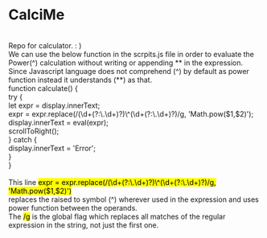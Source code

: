# CalciMe
<br>
Repo for calculator. : )
<br>
We can use the below function in the scrpits.js file in order to evaluate the Power(^) calculation without writing or appending ** in the expression.
<br>
Since Javascript language does not comprehend (^) by default as power function instead it understands (**) as that. 
<br> 
function calculate() {
<br>
          try {
<br>
               let expr = display.innerText;
<br>
               expr = expr.replace(/(\d+(?:\.\d+)?)\^(\d+(?:\.\d+)?)/g, 'Math.pow($1,$2)');
<br>
               display.innerText = eval(expr);
<br>
               scrollToRight();
<br>
           } catch {
<br>
               display.innerText = 'Error';
<br>
           }
<br>
        }
<br>
<br>
This line <mark>expr = expr.replace(/(\d+(?:\.\d+)?)\^(\d+(?:\.\d+)?)/g, 'Math.pow($1,$2)')</mark> <br> replaces the raised to symbol (^) wherever used in the expression and uses power function between the operands. 
<br>
The <mark>/g</mark> is the global flag which replaces all matches of the regular expression in the string, not just the first one.
